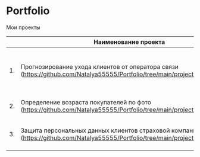 # Portfolio

Мои проекты

|    | Наименование проекта                | Описание                                                     | Стек                                                         |
| ---| ------------------------------------------------------------ | ------------------------------------------------------------ | ------------------------------------------------------------ |
| 1. |Прогнозирование ухода клиентов от оператора связи (https://github.com/Natalya55555/Portfolio/tree/main/project%20telecom)| Прогнозирование ухода клиентов от оператора связи | python, pandas, numpy, sklearn, matplotlib, roc_auc_score,  GridSearchCV, RandomForestClassifier, Catboost |
| 2. | Определение возраста покупателей по фото (https://github.com/Natalya55555/Portfolio/tree/main/project%20vision)         | Определение возраста по фото |  python, pandas, numpy, tensorflow, matplotlib, keras
| 3. | Защита персональных данных клиентов страховой компании (https://github.com/Natalya55555/Portfolio/tree/main/project%20protection) | Разработка модели анонимизации данных | python, pandas, numpy, matplotlib, seaborn, sklearn
